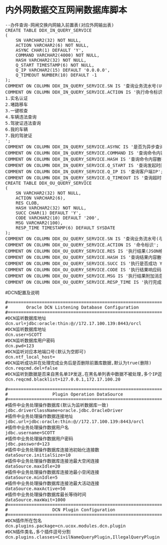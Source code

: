 # 内外网数据交互网闸数据库脚本
<pre>
--办件查询-网闸交换内网输入前置表(对应外网输出表)
CREATE TABLE DDX_IN_QUERY_SERVICE
(
    SN VARCHAR2(32) NOT NULL,
    ACTION VARCHAR2(6) NOT NULL,
    ASYNC CHAR(1) DEFAULT 'Y',
    COMMAND VARCHAR2(4000) NOT NULL,
    HASH VARCHAR2(32) NOT NULL,
    Q_START TIMESTAMP(6) NOT NULL,
    Q_IP VARCHAR2(15) DEFAULT '0.0.0.0',
    Q_TIMEOUT NUMBER(10) DEFAULT -1
);
COMMENT ON COLUMN DDX_IN_QUERY_SERVICE.SN IS '查询业务流水号(UUID)';
COMMENT ON COLUMN DDX_IN_QUERY_SERVICE.ACTION IS '执行命令标识
1.实名认证
2.堵路移车
3.一键核查
4.车辆违法查询
5.驾驶证违法查询
6.我的车辆
7.我的驾驶证
';
COMMENT ON COLUMN DDX_IN_QUERY_SERVICE.ASYNC IS '是否为异步查询 Y:是 N:否';
COMMENT ON COLUMN DDX_IN_QUERY_SERVICE.COMMAND IS '查询命令内容(JSON格式)';
COMMENT ON COLUMN DDX_IN_QUERY_SERVICE.HASH IS '查询命令内容散列值(内容信息完整性校验)';
COMMENT ON COLUMN DDX_IN_QUERY_SERVICE.Q_START IS '查询发起时间(从外网数据库传入)';
COMMENT ON COLUMN DDX_IN_QUERY_SERVICE.Q_IP IS '查询客户端IP';
COMMENT ON COLUMN DDX_IN_QUERY_SERVICE.Q_TIMEOUT IS '查询超时时间(如果大于超时时限则放弃内网查询)';
CREATE TABLE DDX_OU_QUERY_SERVICE
(
    SN VARCHAR2(32) NOT NULL,
    ACTION VARCHAR2(6),
    RES CLOB,
    HASH VARCHAR2(32) NOT NULL,
    SUCC CHAR(1) DEFAULT 'Y',
    CODE VARCHAR2(10) DEFAULT '200',
    MSG VARCHAR2(100),
    RESP_TIME TIMESTAMP(6) DEFAULT SYSDATE
);
COMMENT ON COLUMN DDX_OU_QUERY_SERVICE.SN IS '查询业务流水号(与传入一致)';
COMMENT ON COLUMN DDX_OU_QUERY_SERVICE.ACTION IS '命令标识';
COMMENT ON COLUMN DDX_OU_QUERY_SERVICE.RES IS '执行结果(JSON格式)';
COMMENT ON COLUMN DDX_OU_QUERY_SERVICE.HASH IS '查询结果内容散列值(内容信息完整性校验)';
COMMENT ON COLUMN DDX_OU_QUERY_SERVICE.SUCC IS '执行是否成功 Y:成功 N:失败';
COMMENT ON COLUMN DDX_OU_QUERY_SERVICE.CODE IS '执行结果响应码(参照各接口规范)';
COMMENT ON COLUMN DDX_OU_QUERY_SERVICE.MSG IS '执行结果附加消息';
COMMENT ON COLUMN DDX_OU_QUERY_SERVICE.RESP_TIME IS '执行完成时间';
</pre>

#DCN配置及说明
<pre>
#===========================================================#
#       Oracle DCN Listening Database Configuration         #
#===========================================================#
#DCN监听数据库地址
dcn.url=jdbc:oracle:thin:@//172.17.100.139:8443/orcl
#DCN监听数据库地址
dcn.user=SCOTT
#DCN监听数据库用户密码
dcn.pwd=123
#DCN监听对应本地端口号(默认为空即可)
dcn.ntf_local_host=
#DCN监听成功并在处理完成业务后是否删除前置库数据,默认为true(删除)
dcn.reqcmd.del=false
#DCN监听到数据是否来自黑名单IP发送,在黑名单列表中数据不被处理,多个IP逗号分割
dcn.reqcmd.blacklist=127.0.0.1,172.17.100.20

#===========================================================#
#                 Plugin Operation DataSource               #
#===========================================================#
#插件中业务处理操作数据库(默认为监听数据库一致)
jdbc.driverClassName=oracle.jdbc.OracleDriver
#插件中业务处理操作数据连接地址
jdbc.url=jdbc:oracle:thin:@//172.17.100.139:8443/orcl
#插件中业务处理操作数据用户名
jdbc.username=SCOTT
#插件中业务处理操作数据用户密码
jdbc.password=123
#插件中业务处理操作数据库连接池初始化连接数
dataSource.initialSize=10
#插件中业务处理操作数据库连接池最大空闲连接
dataSource.maxIdle=20
#插件中业务处理操作数据库连接池最小空闲连接
dataSource.minIdle=5
#插件中业务处理操作数据库连接池最大活动连接
dataSource.maxActive=50
#插件中业务处理操作数据库最长等待时间
dataSource.maxWait=1000
#===========================================================#
#                 DCN Plugin Configuration                  #
#===========================================================#
#DCN插件所在包名
dcn.plugins.package=cn.ucox.modules.dcn.plugin
#DCN插件类名,多个插件逗号分割
dcn.plugins.classes=CivilNameQueryPlugin,IllegalQueryPlugin
</pre>
